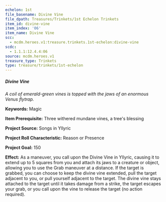```yaml
---
echelon: 1st
file_basename: Divine Vine
file_dpath: Treasures/Trinkets/1st Echelon Trinkets
item_id: divine-vine
item_index: '06'
item_name: Divine Vine
scc:
  - mcdm.heroes.v1:treasure.trinkets.1st-echelon:divine-vine
scdc:
  - 1.1.1:12.4.4:06
source: mcdm.heroes.v1
treasure_type: Trinkets
type: treasure/trinkets/1st-echelon
---
```


##### Divine Vine

*A coil of emerald-green vines is topped with the jaws of an enormous Venus flytrap.*

**Keywords:** Magic

**Item Prerequisite:** Three withered mundane vines, a tree's blessing

**Project Source:** Songs in Yllyric

**Project Roll Characteristic:** Reason or Presence

**Project Goal:** 150

**Effect:** As a maneuver, you call upon the Divine Vine in Yllyric, causing it to extend up to 5 squares from you and attach its jaws to a creature or object, allowing you to use the Grab maneuver at a distance. If the target is grabbed, you can choose to keep the divine vine extended, pull the target adjacent to you, or pull yourself adjacent to the target. The divine vine stays attached to the target until it takes damage from a strike, the target escapes your grab, or you call upon the vine to release the target (no action required).
